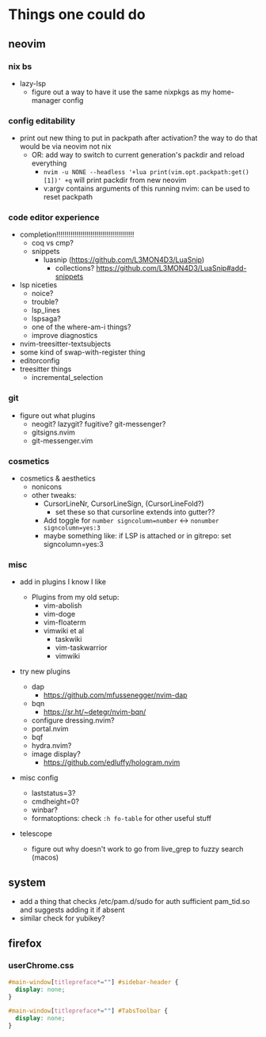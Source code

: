 # Things one could do

## neovim

### nix bs

- lazy-lsp
  - figure out a way to have it use the same nixpkgs as my home-manager config

### config editability

- print out new thing to put in packpath after activation? the way to do that would be via neovim not nix
  - OR: add way to switch to current generation's packdir and reload everything
    - `nvim -u NONE --headless '+lua print(vim.opt.packpath:get()[1])' +q` will print packdir from new neovim
    - v:argv contains arguments of this running nvim: can be used to reset packpath


### code editor experience

- completion!!!!!!!!!!!!!!!!!!!!!!!!!!!!!!!!!!!!!!!
  - coq vs cmp?
  - snippets
    - luasnip (https://github.com/L3MON4D3/LuaSnip)
      - collections? https://github.com/L3MON4D3/LuaSnip#add-snippets
- lsp niceties
  - noice?
  - trouble?
  - lsp_lines
  - lspsaga?
  - one of the where-am-i things?
  - improve diagnostics
- nvim-treesitter-textsubjects
- some kind of swap-with-register thing
- editorconfig
- treesitter things
  - incremental_selection

### git
- figure out what plugins
  - neogit? lazygit? fugitive? git-messenger?
  - gitsigns.nvim
  - git-messenger.vim


### cosmetics

- cosmetics & aesthetics
  - nonicons
  - other tweaks:
    - CursorLineNr, CursorLineSign, (CursorLineFold?)
      - set these so that cursorline extends into gutter??
    - Add toggle for `number signcolumn=number` <-> `nonumber signcolumn=yes:3`
    - maybe something like: if LSP is attached or in gitrepo: set signcolumn=yes:3

### misc
- add in plugins I know I like
  - Plugins from my old setup:
    - vim-abolish
    - vim-doge
    - vim-floaterm
    - vimwiki et al
      - taskwiki
      - vim-taskwarrior
      - vimwiki

- try new plugins
  - dap
    - https://github.com/mfussenegger/nvim-dap
  - bqn
    - https://sr.ht/~detegr/nvim-bqn/
  - configure dressing.nvim?
  - portal.nvim
  - bqf
  - hydra.nvim?
  - image display?
    - https://github.com/edluffy/hologram.nvim
- misc config
  - laststatus=3?
  - cmdheight=0?
  - winbar?
  - formatoptions: check `:h fo-table` for other useful stuff
- telescope
  - figure out why <c-space> doesn't work to go from live_grep to fuzzy search (macos)


## system
- add a thing that checks /etc/pam.d/sudo for auth sufficient pam_tid.so and suggests adding it if absent
- similar check for yubikey?

## firefox
### userChrome.css

```css
#main-window[titlepreface*="‌"] #sidebar-header {
  display: none;
}

#main-window[titlepreface*="‌"] #TabsToolbar {
  display: none;
}
```
